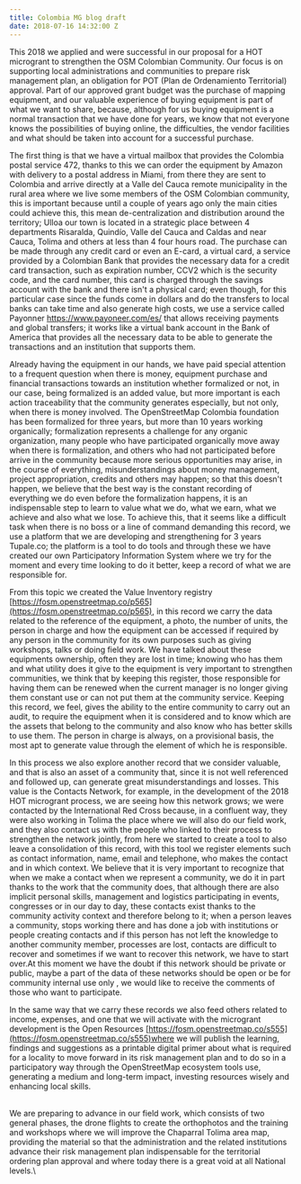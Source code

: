 ```yaml
---
title: Colombia MG blog draft
date: 2018-07-16 14:32:00 Z
---
```


This 2018 we applied and were successful in our proposal for a HOT microgrant to strengthen the OSM Colombian Community. Our focus is on supporting local administrations and communities to prepare risk management plan, an obligation for POT (Plan de Ordenamiento Territorial) approval. Part of our approved grant budget was the purchase of mapping equipment, and our valuable experience of buying equipment is part of what we want to share, because, although for us buying equipment is a normal transaction that we have done for years, we know that not everyone knows the possibilities of buying online, the difficulties, the vendor facilities and what should be taken into account for a successful purchase.

The first thing is that we have a virtual mailbox that provides the Colombia postal service 472, thanks to this we can order the equipment by Amazon with delivery to a postal address in Miami, from there they are sent to Colombia and arrive directly at a Valle del Cauca remote municipality in the rural area where we live some members of the OSM Colombian community, this is important because until a couple of years ago only the main cities could achieve this, this mean de-centralization and distribution around the territory; Ulloa our town is located in a strategic place between 4 departments Risaralda, Quindío, Valle del Cauca and Caldas and near Cauca, Tolima and others at less than 4 four hours road. The purchase can be made through any credit card or even an E-card, a virtual card, a service provided by a Colombian Bank that provides the necessary data for a credit card transaction, such as expiration number, CCV2 which is the security code, and the card number, this card is charged through the savings account with the bank and there isn't a physical card; even though, for this particular case since the funds come in dollars and do the transfers to local banks can take time and also generate high costs, we use a service called Payonner https://www.payoneer.com/es/ that allows receiving payments and global transfers; it works like a virtual bank account in the Bank of America that provides all the necessary data to be able to generate the transactions and an institution that supports them.

Already having the equipment in our hands, we have paid special attention to a frequent question when there is money, equipment purchase and financial transactions towards an institution whether formalized or not, in our case, being formalized is an added value, but more important is each action traceability that the community generates especially, but not only, when there is money involved. The OpenStreetMap Colombia foundation has been formalized for three years, but more than 10 years working organically; formalization represents a challenge for any organic organization, many people who have participated organically move away when there is formalization, and others who had not participated before arrive in the community because more serious opportunities may arise, in the course of everything, misunderstandings about money management, project appropriation, credits and others may happen; so that this doesn't happen, we believe that the best way is the constant recording of everything we do even before the formalization happens, it is an indispensable step to learn to value what we do, what we earn, what we achieve and also what we lose. To achieve this, that it seems like a difficult task when there is no boss or a line of command demanding this record, we use a platform that we are developing and strengthening for 3 years Tupale.co; the platform is a tool to do tools and through these we have created our own Participatory Information System where we try for the moment and every time looking to do it better, keep a record of what we are responsible for.

From this topic we created the Value Inventory registry [https://fosm.openstreetmap.co/p565](https://fosm.openstreetmap.co/p565), in this record we carry the data related to the reference of the equipment, a photo, the number of units, the person in charge and how the equipment can be accessed if required by any person in the community for its own purposes such as giving workshops, talks or doing field work. We have talked about these equipments ownership, often they are lost in time; knowing who has them and what utility does it give to the equipment is very important to strengthen communities, we think that by keeping this register, those responsible for having them can be renewed when the current manager is no longer giving them constant use or can not put them at the community service. Keeping this record, we feel, gives the ability to the entire community to carry out an audit, to require the equipment when it is considered and to know which are the assets that belong to the community and also know who has better skills to use them. The person in charge is always, on a provisional basis, the most apt to generate value through the element of which he is responsible.

In this process we also explore another record that we consider valuable, and that is also an asset of a community that, since it is not well referenced and followed up, can generate great misunderstandings and losses. This value is the Contacts Network, for example, in the development of the 2018 HOT microgrant process, we are seeing how this network grows; we were contacted by the International Red Cross because, in a confluent way, they were also working in Tolima the place where we will also do our field work, and they also contact us with the people who linked to their process to strengthen the network jointly, from here we started to create a tool to also leave a consolidation of this record, with this tool we register elements such as contact information, name, email and telephone, who makes the contact and in which context. We believe that it is very important to recognize that when we make a contact when we represent a community, we do it in part thanks to the work that the community does, that although there are also implicit personal skills, management and logistics participating in events, congresses or in our day to day, these contacts exist thanks to the community activity context and therefore belong to it; when a person leaves a community, stops working there and has done a job with institutions or people creating contacts and if this person has not left the knowledge to another community member, processes are lost, contacts are difficult to recover and sometimes if we want to recover this network, we have to start over.At this moment we have the doubt if this network should be private or public, maybe a part of the data of these networks should be open or be for community internal use only , we would like to receive the comments of those who want to participate.

In the same way that we carry these records we also feed others related to income, expenses, and one that we will activate with the microgrant development is the Open Resources [https://fosm.openstreetmap.co/s555](https://fosm.openstreetmap.co/s555)where we will publish the learning, findings and suggestions as a printable digital primer about what is required for a locality to move forward in its risk management plan and to do so in a participatory way through the OpenStreetMap ecosystem tools use, generating a medium and long-term impact, investing resources wisely and enhancing local skills.

\
We are preparing to advance in our field work, which consists of two general phases, the drone flights to create the orthophotos and the training and workshops where we will improve the Chaparral Tolima area map, providing the material so that the administration and the related institutions advance their risk management plan indispensable for the territorial ordering plan approval and where today there is a great void at all National levels.\
